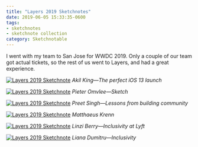 ```yaml
---
title: "Layers 2019 Sketchnotes"
date: 2019-06-05 15:33:35-0600
tags:
- sketchnotes
- sketchnote collection
category: Sketchnotable
---
```


I went with my team to San Jose for WWDC 2019. Only a couple of our team got actual tickets, so the rest of us went to Layers, and had a great experience.

[![Layers 2019 Sketchnote](/uploads/2019/2a4439200d.jpg)](/uploads/2019/2a4439200d.jpg)
_Akil King—The perfect iOS 13 launch_

[![Layers 2019 Sketchnote](/uploads/2019/d735395fd8.jpg)](/uploads/2019/d735395fd8.jpg)
_Pieter Omvlee—Sketch_

[![Layers 2019 Sketchnote](/uploads/2019/3e7300c5f1.jpg)](/uploads/2019/3e7300c5f1.jpg)
_Preet Singh—Lessons from building community_

[![Layers 2019 Sketchnote](/uploads/2019/0c20945b92.jpg)](/uploads/2019/0c20945b92.jpg)
_Matthaeus Krenn_

[![Layers 2019 Sketchnote](/uploads/2019/7b219c8839.jpg)](/uploads/2019/7b219c8839.jpg)
_Linzi Berry—Inclusivity at Lyft_

[![Layers 2019 Sketchnote](/uploads/2019/3b6a4e6a45.jpg)](/uploads/2019/3b6a4e6a45.jpg)
_Liana Dumitru—Inclusivity_
